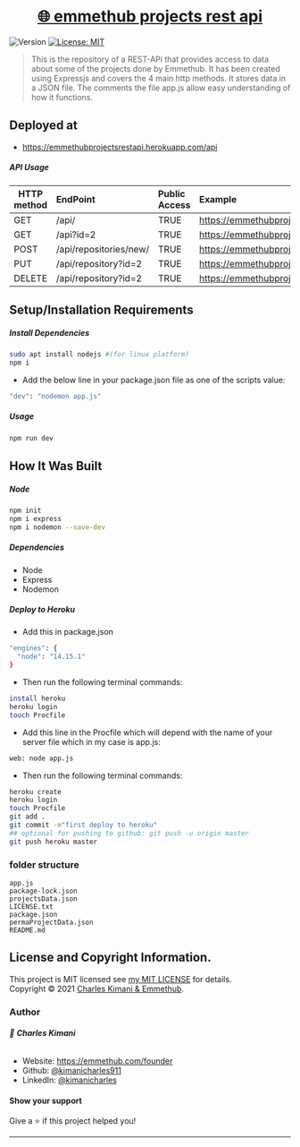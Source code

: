 
<h1 align="center"><a href="https://emmethubprojectsrestapi.herokuapp.com/api" target="_blank">🌐 emmethub projects rest api</a></h1>
<p>
  <img alt="Version" src="https://img.shields.io/badge/version-1.0-blue.svg?cacheSeconds=2592000" />
  <a href="https://github.com/kimanicharles911/emmethub_nodejs_modules/blob/master/LICENSE.txt" target="_blank">
    <img alt="License: MIT" src="https://img.shields.io/badge/License-MIT-yellow.svg" />
  </a>
</p>

> This is the repository of a REST-APi that provides access to data about some of the projects done by Emmethub. It has been created using Expressjs and covers the 4 main http methods. It stores data in a JSON file. The comments the file app.js allow easy understanding of how it functions.

## Deployed at
* https://emmethubprojectsrestapi.herokuapp.com/api

##### API Usage
| HTTP method      |   EndPoint   |   Public Access   |   Example   |
| ---- |:---- |:---- |:---- |
| GET     | /api/    |  TRUE    |  https://emmethubprojectsrestapi.herokuapp.com/api/    |
| GET     | /api?id=2    |  TRUE    |  https://emmethubprojectsrestapi.herokuapp.com/api?id=2    |
| POST     | /api/repositories/new/    |  TRUE    |  https://emmethubprojectsrestapi.herokuapp.com/api/repositories/new/    |
| PUT     | /api/repository?id=2    |  TRUE    |  https://emmethubprojectsrestapi.herokuapp.com/api/repository?id=2    |
| DELETE     | /api/repository?id=2    |  TRUE    |  https://emmethubprojectsrestapi.herokuapp.com/api/repository?id=2    |

## Setup/Installation Requirements
##### Install Dependencies

```sh
sudo apt install nodejs #(for linux platform)
npm i
```

* Add the below line in your package.json file as one of the scripts value:
```sh
"dev": "nodemon app.js"
```

##### Usage

```sh
npm run dev
```

## How It Was Built
##### Node
```sh
npm init
npm i express
npm i nodemon --save-dev
```

##### Dependencies
* Node
* Express
* Nodemon

##### Deploy to Heroku
* Add this in package.json
```sh
"engines": {
  "node": "14.15.1"
}
```
* Then run the following terminal commands:
```sh
install heroku
heroku login
touch Procfile
```

* Add this line in the Procfile which will depend with the name of your server file which in my case is app.js:
```sh
web: node app.js
```

* Then run the following terminal commands:
```sh
heroku create
heroku login
touch Procfile
git add . 
git commit -m"first deploy to heroku"
## optional for pushing to github: git push -u origin master
git push heroku master
```

### folder structure
```
app.js 
package-lock.json      
projectsData.json
LICENSE.txt  
package.json  
permaProjectData.json  
README.md
```

## License and Copyright Information.

This project is MIT licensed see [my MIT LICENSE](https://github.com/kimanicharles911/emmethub_projects_rest_api/blob/master/LICENSE.txt) for details.<br />
Copyright © 2021 [Charles Kimani & Emmethub](https://github.com/kimanicharles911).

### Author

###### 👤 **Charles Kimani**

* Website: https://emmethub.com/founder
* Github: [@kimanicharles911](https://github.com/kimanicharles911)
* LinkedIn: [@kimanicharles](https://linkedin.com/in/kimanicharles)

#### Show your support

Give a ⭐️ if this project helped you!

***